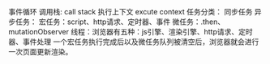 事件循环
  调用栈: call stack
  执行上下文 excute context
  任务分类：
    同步任务
    异步任务：
      宏任务：script、http请求、定时器、事件
      微任务：.then、mutationObserver
  线程：浏览器有五种：js引擎、渲染引擎、http请求、定时器、事件处理
  一个宏任务执行完成后以及微任务队列被清空后，浏览器就会进行一次页面更新渲染。